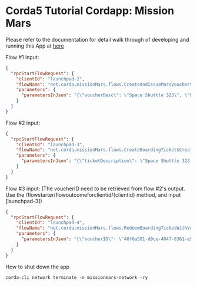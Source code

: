 # Corda5 Tutorial Cordapp: Mission Mars

Please refer to the documentation for detail walk through of developing and running this App at [here](https://docs.r3.com/en/platform/corda/5.0-dev-preview-1/tutorials/building-cordapp/c5-basic-cordapp-intro.html)

Flow #1 input:
```json
{
  "rpcStartFlowRequest": {
    "clientId": "launchpad-2", 
    "flowName": "net.corda.missionMars.flows.CreateAndIssueMarsVoucher$CreateAndIssueMarsVoucherInitiator", 
    "parameters": { 
      "parametersInJson": "{\"voucherDesc\": \"Space Shuttle 323\", \"holder\": \"C=US, L=New York, O=Peter, OU=INC\"}" 
    } 
  } 
}
```

Flow #2 input:
```json
{
  "rpcStartFlowRequest": {
    "clientId": "launchpad-3", 
    "flowName": "net.corda.missionMars.flows.CreateBoardingTicket$CreateBoardingTicketInitiator", 
    "parameters": { 
      "parametersInJson": "{\"ticketDescription\": \"Space Shuttle 323 - Seat 16B\", \"daysTillLaunch\": \"10\"}" 
    } 
  } 
}
```
Flow #3 input: (The voucherID need to be retrieved from flow #2's output. Use the /flowstarter/flowoutcomeforclientid/{clientid} method, and input [launchpad-3])
```json
{
  "rpcStartFlowRequest": {
    "clientId": "launchpad-4", 
    "flowName": "net.corda.missionMars.flows.RedeemBoardingTicketWithVoucher$RedeemBoardingTicketWithVoucherInitiator", 
    "parameters": { 
      "parametersInJson": "{\"voucherID\": \"40f6a581-d9ce-4047-8361-e5b0eace3dbf\", \"holder\": \"C=US, L=New York, O=Peter, OU=INC\"}" 
    } 
  } 
}
```

How to shut down the app
```
corda-cli network terminate -n missionmars-network -ry
```
